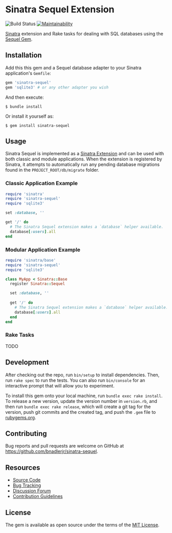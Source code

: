 # Sinatra Sequel Extension

![Build Status](https://github.com/bnadlerjr/sinatra-sequel/actions/workflows/main.yml/badge.svg)
[![Maintainability](https://api.codeclimate.com/v1/badges/75e09f25ee70d6858519/maintainability)](https://codeclimate.com/github/bnadlerjr/sinatra-sequel/maintainability)

[Sinatra](http://sinatrarb.com/) extension and Rake tasks for dealing with SQL databases using the [Sequel Gem](https://github.com/jeremyevans/sequel).

## Installation

Add this this gem and a Sequel database adapter to your Sinatra application's `Gemfile`:

```ruby
gem 'sinatra-sequel'
gem 'sqlite3' # or any other adapter you wish
```

And then execute:

    $ bundle install

Or install it yourself as:

    $ gem install sinatra-sequel

## Usage
Sinatra Sequel is implemented as a [Sinatra Extension](http://sinatrarb.com/extensions-wild.html) and can be used with both classic and module applications. When the extension is registered by Sinatra, it attempts to automatically run any pending database migrations found in the `PROJECT_ROOT/db/migrate` folder.

### Classic Application Example

```ruby
require 'sinatra'
require 'sinatra-sequel'
require 'sqlite3'

set :database, ''

get '/' do
  # The Sinatra Sequel extension makes a `database` helper available.
  database[:users].all
end
```

### Modular Application Example

```ruby
require 'sinatra/base'
require 'sinatra-sequel'
require 'sqlite3'

class MyApp < Sinatra::Base
  register Sinatra::Sequel

  set :database, ''
  
  get '/' do
    # The Sinatra Sequel extension makes a `database` helper available.
    database[:users].all
  end
end
```

### Rake Tasks
TODO

## Development

After checking out the repo, run `bin/setup` to install dependencies. Then, run `rake spec` to run the tests. You can also run `bin/console` for an interactive prompt that will allow you to experiment.

To install this gem onto your local machine, run `bundle exec rake install`. To release a new version, update the version number in `version.rb`, and then run `bundle exec rake release`, which will create a git tag for the version, push git commits and the created tag, and push the `.gem` file to [rubygems.org](https://rubygems.org).

## Contributing

Bug reports and pull requests are welcome on GitHub at https://github.com/bnadlerjr/sinatra-sequel.

## Resources

* [Source Code](https://github.com/bnadlerjr/sinatra-sequel)
* [Bug Tracking](https://github.com/bnadlerjr/sinatra-sequel/issues)
* [Discussion Forum](https://github.com/bnadlerjr/sinatra-sequel/discussions)
* [Contribution Guidelines](https://github.com/bnadlerjr/sinatra-sequel/blob/main/CONTRIBUTING.md)

## License

The gem is available as open source under the terms of the [MIT License](https://opensource.org/licenses/MIT).
